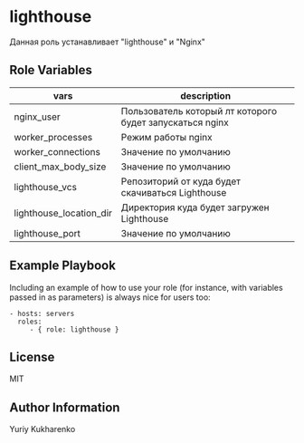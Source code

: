 lighthouse
=========

Данная роль устанавливает "lighthouse" и "Nginx"


Role Variables
--------------

|vars|description|
|-----|------------|
| nginx_user | Пользователь который лт которого будет запускаться nginx |
| worker_processes | Режим работы nginx |
| worker_connections | Значение по умолчанию |
| client_max_body_size | Значение по умолчанию |
| lighthouse_vcs | Репозиторий от куда будет скачиваться Lighthouse |
| lighthouse_location_dir | Директория куда будет загружен Lighthouse |
| lighthouse_port | Значение по умолчанию |

Example Playbook
----------------

Including an example of how to use your role (for instance, with variables passed in as parameters) is always nice for users too:

    - hosts: servers
      roles:
         - { role: lighthouse }

License
-------

MIT

Author Information
------------------

Yuriy Kukharenko